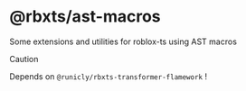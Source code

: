 # @rbxts/ast-macros

Some extensions and utilities for roblox-ts using AST macros 

> [!CAUTION]
> Depends on `@runicly/rbxts-transformer-flamework` !
